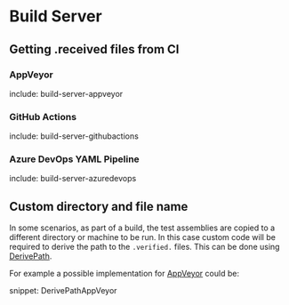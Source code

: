 # Build Server


## Getting .received files from CI


### AppVeyor

include: build-server-appveyor


### GitHub Actions

include: build-server-githubactions


### Azure DevOps YAML Pipeline

include: build-server-azuredevops


## Custom directory and file name

In some scenarios, as part of a build, the test assemblies are copied to a different directory or machine to be run. In this case custom code will be required to derive the path to the `.verified.` files. This can be done using [DerivePath](naming.md#derivepath).

For example a possible implementation for [AppVeyor](https://www.appveyor.com/) could be:

snippet: DerivePathAppVeyor